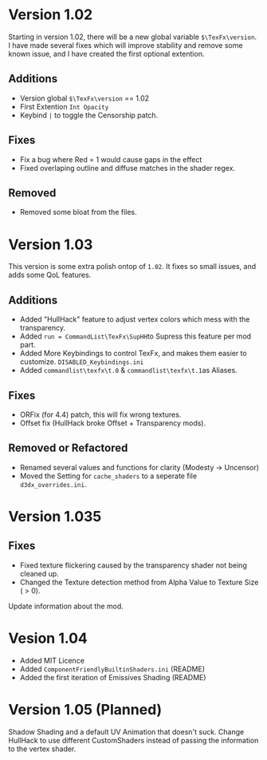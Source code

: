 # Version 1.02
Starting in version 1.02, there will be a new global variable `$\TexFx\version`. I have made several fixes which will improve stability and remove some known issue, and I have created the first optional extention.
## Additions
- Version global `$\TexFx\version` == 1.02
- First Extention `Int Opacity`
- Keybind `|` to toggle the Censorship patch.
## Fixes
- Fix a bug where Red = 1 would cause gaps in the effect
- Fixed overlaping outline and diffuse matches in the shader regex.
## Removed
- Removed some bloat from the files.

# Version 1.03
This version is some extra polish ontop of `1.02`. It fixes so small issues, and adds some QoL features.

## Additions
- Added "HullHack" feature to adjust vertex colors which mess with the transparency.
- Added `run = CommandList\TexFx\SupHH`to Supress this feature per mod part.
- Added More Keybindings to control TexFx, and makes them easier to customize. `DISABLED_Keybindings.ini`
- Added `commandlist\texfx\t.0` & `commandlist\texfx\t.1`as Aliases.

## Fixes
- ORFix (for 4.4) patch, this will fix wrong textures.
- Offset fix (HullHack broke Offset + Transparency mods).

## Removed or Refactored
- Renamed several values and functions for clarity (Modesty -> Uncensor)
- Moved the Setting for `cache_shaders` to a seperate file `d3dx_overrides.ini`.

# Version 1.035

## Fixes
- Fixed texture flickering caused by the transparency shader not being cleaned up.
- Changed the Texture detection method from Alpha Value to Texture Size ( > 0).

Update information about the mod.

# Vesion 1.04
- Added MIT Licence
- Added `ComponentFriendlyBuiltinShaders.ini` (README)
- Added the first iteration of Emissives Shading (README)

# Version 1.05 (Planned)
Shadow Shading and a default UV Animation that doesn't suck.
Change HullHack to use different CustomShaders instead of passing the information to the vertex shader.